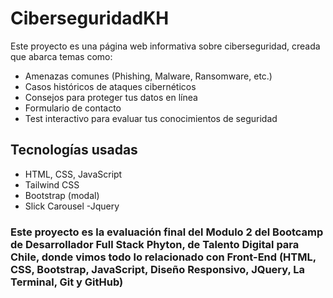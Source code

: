 # CiberseguridadKH

Este proyecto es una página web informativa sobre ciberseguridad, creada que abarca temas como:

- Amenazas comunes (Phishing, Malware, Ransomware, etc.)
- Casos históricos de ataques cibernéticos
- Consejos para proteger tus datos en línea
- Formulario de contacto
- Test interactivo para evaluar tus conocimientos de seguridad

## Tecnologías usadas

- HTML, CSS, JavaScript
- Tailwind CSS
- Bootstrap (modal)
- Slick Carousel
-Jquery

### Este proyecto es la evaluación final del Modulo 2 del Bootcamp de Desarrollador Full Stack Phyton, de Talento Digital para Chile, donde vimos todo lo relacionado con Front-End (HTML, CSS, Bootstrap, JavaScript, Diseño Responsivo, JQuery, La Terminal, Git y GitHub)